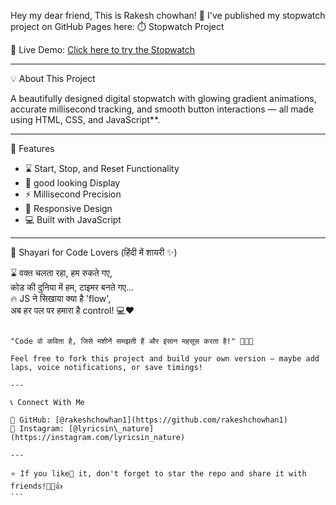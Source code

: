 Hey my dear friend, This is Rakesh chowhan! 🎉 I've published my stopwatch project on GitHub Pages here:
⏱️ Stopwatch Project

🚀 Live Demo: [Click here to try the Stopwatch](https://rakeshchowhan1.github.io/Stopwatch-/)

---

💡 About This Project

A beautifully designed digital stopwatch with glowing gradient animations, accurate millisecond tracking, 
and smooth button interactions — all made using HTML, CSS, and JavaScript**.

---
 🎨 Features

- ⌛ Start, Stop, and Reset Functionality  
- 🌈 good looking Display  
- ⚡ Millisecond Precision  
- 📱 Responsive Design  
- 💻 Built with JavaScript

---
 🧠 Shayari for Code Lovers (हिंदी में शायरी ✨)

⌛ वक्त चलता रहा, हम रुकते गए,  
   कोड की दुनिया में हम, टाइमर बनते गए...  
   🔥 JS ने सिखाया क्या है 'flow',  
   अब हर पल पर हमारा है control! 💻❤️
````

"Code वो कविता है, जिसे मशीनें समझती हैं और इंसान महसूस करता है!" 👨‍💻✨

Feel free to fork this project and build your own version — maybe add laps, voice notifications, or save timings!

---

📞 Connect With Me

🔗 GitHub: [@rakeshchowhan1](https://github.com/rakeshchowhan1)
📸 Instagram: [@lyricsin\_nature](https://instagram.com/lyricsin_nature)

---

⭐ If you like💖 it, don't forget to star the repo and share it with friends!🤳🤞👍
```
